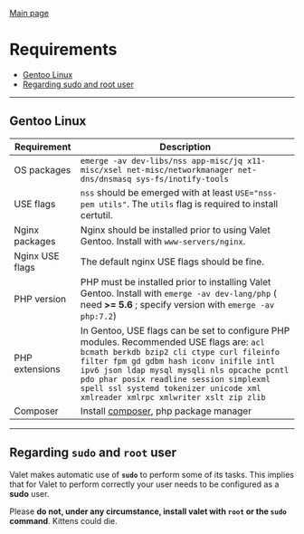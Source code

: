 [Main page](index)

# Requirements
- [Gentoo Linux](#gentoo)
- [Regarding sudo and root user](#sudo)

-----
## <a name="gentoo">Gentoo Linux</a>

Requirement | Description
------------- | -------------
OS packages | `emerge -av dev-libs/nss app-misc/jq x11-misc/xsel net-misc/networkmanager net-dns/dnsmasq sys-fs/inotify-tools`
USE flags | `nss` should be emerged with at least `USE="nss-pem utils"`. The `utils` flag is required to install certutil.
Nginx packages | Nginx should be installed prior to using Valet Gentoo. Install with `www-servers/nginx`.
Nginx USE flags | The default nginx USE flags should be fine.
PHP version | PHP must be installed prior to installing Valet Gentoo. Install with `emerge -av dev-lang/php` ( need **>= 5.6** ; specify version with `emerge -av php:7.2`)
PHP extensions | In Gentoo, USE flags can be set to configure PHP modules. Recommended USE flags are: `acl bcmath berkdb bzip2 cli ctype curl fileinfo filter fpm gd gdbm hash iconv inifile intl ipv6 json ldap mysql mysqli nls opcache pcntl pdo phar posix readline session simplexml spell ssl systemd tokenizer unicode xml xmlreader xmlrpc xmlwriter xslt zip zlib`
Composer | Install [composer](https://wiki.archlinux.org/index.php/PHP#Composer), php package manager

-----
## <a name="sudo">Regarding `sudo` and `root` user</a>

Valet makes automatic use of **`sudo`** to perform some of its tasks. This implies that for Valet to perform correctly your user needs to be configured as a **sudo** user.

Please **do not, under any circumstance, install valet with `root` or the `sudo` command**. Kittens could die.
